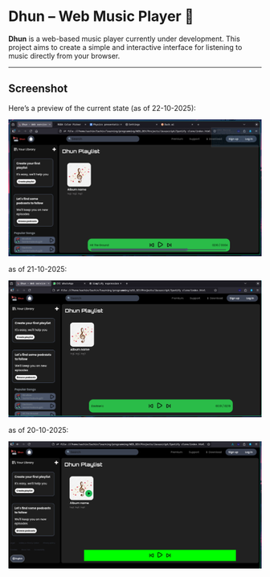 # Dhun – Web Music Player 🎵

**Dhun** is a web-based music player currently under development. This project aims to create a simple and interactive interface for listening to music directly from your browser.

---

## Screenshot
Here’s a preview of the current state (as of 22-10-2025):

![Dhun Screenshot](assets/screenshot/22-10-25.png)


as of 21-10-2025:

![Dhun Screenshot](assets/screenshot/21-10-25.png)

as of 20-10-2025:

![Dhun Screenshot](assets/screenshot/20-10-25.png)

